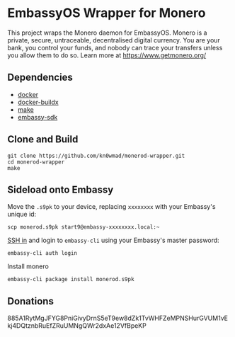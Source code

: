 # EmbassyOS Wrapper for Monero

This project wraps the Monero daemon for EmbassyOS.  Monero is a private, secure, untraceable, decentralised digital currency. You are your bank, you control your funds, and nobody can trace your transfers unless you allow them to do so.  Learn more at https://www.getmonero.org/

## Dependencies

- [docker](https://docs.docker.com/get-docker)
- [docker-buildx](https://docs.docker.com/buildx/working-with-buildx/)
- [make](https://www.gnu.org/software/make/)
- [embassy-sdk](https://github.com/Start9Labs/embassy-os/tree/master/backend)

## Clone and Build

```
git clone https://github.com/kn0wmad/monerod-wrapper.git
cd monerod-wrapper
make
```

## Sideload onto Embassy

Move the `.s9pk` to your device, replacing `xxxxxxxx` with your Embassy's unique id:

`scp monerod.s9pk start9@embassy-xxxxxxxx.local:~`

[SSH in](https://start9.com/latest/user-manual/ssh) and login to `embassy-cli` using your Embassy's master password:

`embassy-cli auth login`

Install monero

`embassy-cli package install monerod.s9pk`

## Donations

885A1RytMgJFYG8PniGivyDrnS5eT9ew8dZk1TvWHFZeMPNSHurGVUM1vEkj4DQtznbRuEfZRuUMNgQWr2dxAe12VfBpeKP